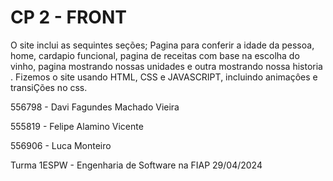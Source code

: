 # CP 2 - FRONT

O site inclui as sequintes seções; Pagina para conferir a idade da pessoa, home, cardapio funcional, pagina de receitas com base na escolha do vinho, pagina mostrando nossas unidades e outra mostrando nossa historia . Fizemos o site usando HTML, CSS e JAVASCRIPT, incluindo animaçôes e transiÇões no css.

556798 - Davi Fagundes Machado Vieira

555819 - Felipe Alamino Vicente

556906 - Luca Monteiro

Turma 1ESPW - Engenharia de Software na FIAP
29/04/2024
